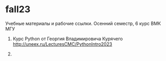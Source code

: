 # fall23
Учебные материалы и рабочие ссылки. Осенний семестр, 6 курс ВМК МГУ


1. Курс Python от Георгия Владимировича Курячего
http://uneex.ru/LecturesCMC/PythonIntro2023

2. 
